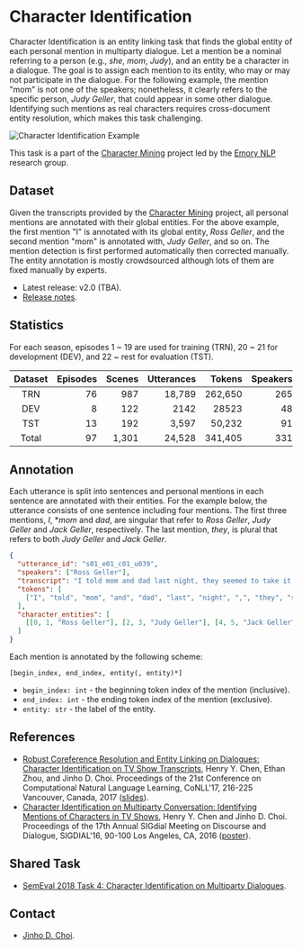 # Character Identification

Character Identification is an entity linking task that finds the global entity of each personal mention in multiparty dialogue. 
Let a mention be a nominal referring to a person (e.g., *she*, *mom*, *Judy*), and an entity be a character in a dialogue. 
The goal is to assign each mention to its entity, who may or may not participate in the dialogue. 
For the following example, the mention "mom" is not one of the speakers; nonetheless, it clearly refers to the specific person, *Judy Geller*, that could appear in some other dialogue. Identifying such mentions as real characters requires cross-document entity resolution, which makes this task challenging.

![Character Identification Example](http://nlp.mathcs.emory.edu/character-mining/img/character-identification-example.png)

This task is a part of the [Character Mining](https://github.com/emorynlp/character-mining) project led by the [Emory NLP](http://nlp.mathcs.emory.edu) research group.

## Dataset

Given the transcripts provided by the [Character Mining](https://github.com/emorynlp/character-mining) project, all personal mentions are annotated with their global entities.
For the above example, the first mention "I" is annotated with its global entity, *Ross Geller*, and the second mention "mom" is annotated with, *Judy Geller*, and so on.
The mention detection is first performed automatically then corrected manually.
The entity annotation is mostly crowdsourced although lots of them are fixed manually by experts.

* Latest release: v2.0 (TBA).
* [Release notes](doc/release-notes.md).

## Statistics

For each season, episodes 1 ~ 19 are used for training (TRN), 20 ~ 21 for development (DEV), and 22 ~ rest for evaluation (TST).

| Dataset | Episodes | Scenes | Utterances |  Tokens | Speakers | Mentions | Entities |
|:-------:|---------:|-------:|-----------:|--------:|---------:|---------:|---------:|
| TRN   | 76 | 987   | 18,789 | 262,650 | 265 | 36,385 | 628 |
| DEV   | 8  | 122   | 2142   | 28523   | 48  | 3932   | 102 |
| TST   | 13 | 192   | 3,597  | 50,232  | 91  | 7,050  | 165 |
| Total | 97 | 1,301 | 24,528 | 341,405 | 331 | 47,367 | 781 |

## Annotation

Each utterance is split into sentences and personal mentions in each sentence are annotated with their entities.
For the example below, the utterance consists of one sentence including four mentions.
The first three mentions, *I*, **mom* and *dad*, are singular that refer to *Ross Geller*, *Judy Geller* and *Jack Geller*, respectively.
The last mention, *they*, is plural that refers to both *Judy Geller* and *Jack Geller*.

```json
{
  "utterance_id": "s01_e01_c01_u039",
  "speakers": ["Ross Geller"],
  "transcript": "I told mom and dad last night, they seemed to take it pretty well.",
  "tokens": [
    ["I", "told", "mom", "and", "dad", "last", "night", ",", "they", "seemed", "to", "take", "it", "pretty", "well", "."]
  ],
  "character_entities": [
    [[0, 1, "Ross Geller"], [2, 3, "Judy Geller"], [4, 5, "Jack Geller"], [8, 9, "Jack Geller", "Judy Geller"]]
  ]
}
```

Each mention is annotated by the following scheme:

```
[begin_index, end_index, entity(, entity)*]
```

* `begin_index: int` - the beginning token index of the mention (inclusive).
* `end_index: int` - the ending token index of the mention (exclusive).
* `entity: str` - the label of the entity.


## References

* [Robust Coreference Resolution and Entity Linking on Dialogues: Character Identification on TV Show Transcripts](http://www.aclweb.org/anthology/K17-1023), Henry Y. Chen, Ethan Zhou, and Jinho D. Choi. Proceedings of the 21st Conference on Computational Natural Language Learning, CoNLL'17, 216-225 Vancouver, Canada, 2017 ([slides](https://www.slideshare.net/jchoi7s/robust-coreference-resolution-and-entity-linking-on-dialogues-character-identification-on-tv-show-transcripts)).
* [Character Identification on Multiparty Conversation: Identifying Mentions of Characters in TV Shows](http://www.aclweb.org/anthology/W16-3612), Henry Y. Chen and Jinho D. Choi. Proceedings of the 17th Annual SIGdial Meeting on Discourse and Dialogue, SIGDIAL'16, 90-100 Los Angeles, CA, 2016 ([poster](https://www.slideshare.net/jchoi7s/character-identification-on-multiparty-conversation-identifying-mentions-of-characters-in-tv-shows)).

## Shared Task

* [SemEval 2018 Task 4: Character Identification on Multiparty Dialogues](https://github.com/emorynlp/semeval-2018-task4).

## Contact

* [Jinho D. Choi](http://www.mathcs.emory.edu/~choi).
